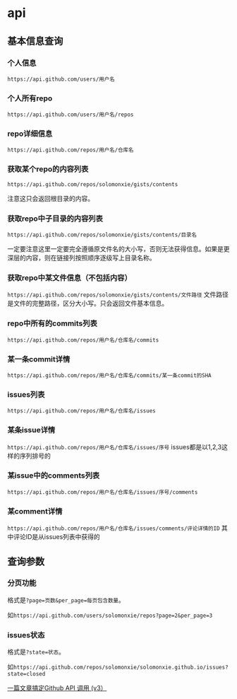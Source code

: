 # api

## 基本信息查询

### 个人信息

`https://api.github.com/users/用户名`

### 个人所有repo

`https://api.github.com/users/用户名/repos`

### repo详细信息

`https://api.github.com/repos/用户名/仓库名`

### 获取某个repo的内容列表

`https://api.github.com/repos/solomonxie/gists/contents`

注意这只会返回根目录的内容。

### 获取repo中子目录的内容列表

`https://api.github.com/repos/solomonxie/gists/contents/目录名`

一定要注意这里一定要完全遵循原文件名的大小写，否则无法获得信息。如果是更深层的内容，则在链接列按照顺序逐级写上目录名称。

### 获取repo中某文件信息（不包括内容）

`https://api.github.com/repos/solomonxie/gists/contents/文件路径`
文件路径是文件的完整路径，区分大小写。只会返回文件基本信息。

### repo中所有的commits列表

`https://api.github.com/repos/用户名/仓库名/commits`

### 某一条commit详情

`https://api.github.com/repos/用户名/仓库名/commits/某一条commit的SHA`

### issues列表

`https://api.github.com/repos/用户名/仓库名/issues`

### 某条issue详情

`https://api.github.com/repos/用户名/仓库名/issues/序号`
issues都是以1,2,3这样的序列排号的

### 某issue中的comments列表

`https://api.github.com/repos/用户名/仓库名/issues/序号/comments`

### 某comment详情

`https://api.github.com/repos/用户名/仓库名/issues/comments/评论详情的ID`
其中评论ID是从issues列表中获得的

## 查询参数

### 分页功能

格式是`?page=页数&per_page=每页包含数量`。

如`https://api.github.com/users/solomonxie/repos?page=2&per_page=3`

### issues状态

格式是`?state=状态`。

如`https://api.github.com/repos/solomonxie/solomonxie.github.io/issues?state=closed`


[一篇文章搞定Github API 调用 (v3）](https://segmentfault.com/a/1190000015144126)